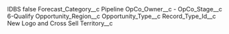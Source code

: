 <?xml version="1.0" encoding="UTF-8"?>
<CustomMetadata xmlns="http://soap.sforce.com/2006/04/metadata" xmlns:xsi="http://www.w3.org/2001/XMLSchema-instance" xmlns:xsd="http://www.w3.org/2001/XMLSchema">
    <label>IDBS</label>
    <protected>false</protected>
    <values>
        <field>Forecast_Category__c</field>
        <value xsi:type="xsd:string">Pipeline</value>
    </values>
    <values>
        <field>OpCo_Owner__c</field>
        <value xsi:type="xsd:string">-</value>
    </values>
    <values>
        <field>OpCo_Stage__c</field>
        <value xsi:type="xsd:string">6-Qualify</value>
    </values>
    <values>
        <field>Opportunity_Region__c</field>
        <value xsi:nil="true"/>
    </values>
    <values>
        <field>Opportunity_Type__c</field>
        <value xsi:nil="true"/>
    </values>
    <values>
        <field>Record_Type_Id__c</field>
        <value xsi:type="xsd:string">New Logo and Cross Sell</value>
    </values>
    <values>
        <field>Territory__c</field>
        <value xsi:nil="true"/>
    </values>
</CustomMetadata>
